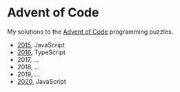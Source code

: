 # Advent of Code

My solutions to the [Advent of Code](https://adventofcode.com) programming puzzles.

- [2015](./2015), JavaScript
- [2016](./2016), TypeScript
- 2017, ...
- 2018, ...
- 2019, ...
- [2020](./2020), JavaScript
